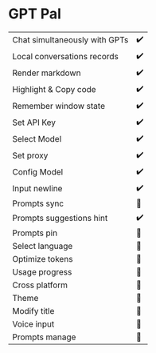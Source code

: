 # GPT Pal

|   |   |
| ------ | ------ |
| Chat simultaneously with GPTs | ✔️ |
| Local conversations records | ✔️ |
| Render markdown | ✔️ |
| Highlight & Copy code | ✔️ |
| Remember window state | ✔️ |
| Set API Key | ✔️ |
| Select Model | ✔️ |
| Set proxy | ✔️ |
| Config Model | ✔️ |
| Input newline | ✔️ |
| Prompts sync  | 🚧 |
| Prompts suggestions hint | ✔️ |
| Prompts pin | 🚧 |
| Select language | 🚧 |
| Optimize tokens | 🚧 |
| Usage progress | 🚧 |
| Cross platform | 🚧 |
| Theme | 🚧 |
| Modify title | 🚧 |
| Voice input | 🚧 |
| Prompts manage | 🚧 |
